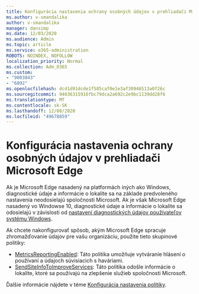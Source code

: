 ```yaml
---
title: Konfigurácia nastavenia ochrany osobných údajov v prehliadači Microsoft Edge
ms.author: v-smandalika
author: v-smandalika
manager: dansimp
ms.date: 12/03/2020
ms.audience: Admin
ms.topic: article
ms.service: o365-administration
ROBOTS: NOINDEX, NOFOLLOW
localization_priority: Normal
ms.collection: Adm_O365
ms.custom:
- "9003843"
- "6892"
ms.openlocfilehash: dcd1d91dcde1f585caf0e1e3af30946513a0f26c
ms.sourcegitcommit: 94036315916fbc79dca2a692c2e9bc1139dd28f6
ms.translationtype: MT
ms.contentlocale: sk-SK
ms.lasthandoff: 12/08/2020
ms.locfileid: "49678859"
---
```

# <a name="microsoft-edge-configure-privacy-settings"></a>Konfigurácia nastavenia ochrany osobných údajov v prehliadači Microsoft Edge

Ak je Microsoft Edge nasadený na platformách iných ako Windows, diagnostické údaje a informácie o lokalite sa na základe predvoleného nastavenia neodosielajú spoločnosti Microsoft. Ak je však Microsoft Edge nasadený vo Windowse 10, diagnostické údaje a informácie o lokalite sa odosielajú v závislosti od [nastavení diagnostických údajov používateľov systému Windows](https://docs.microsoft.com/windows/privacy/configure-windows-diagnostic-data-in-your-organization).

Ak chcete nakonfigurovať spôsob, akým Microsoft Edge spracuje zhromažďovanie údajov pre vašu organizáciu, použite tieto skupinové politiky:
- [MetricsReportingEnabled](https://docs.microsoft.com/DeployEdge/microsoft-edge-policies#metricsreportingenabled): Táto politika umožňuje vytváranie hlásení o používaní a údajoch súvisiacich s haváriami.
- [SendSiteInfoToImproveServices](https://docs.microsoft.com/DeployEdge/microsoft-edge-policies#sendsiteinfotoimproveservices): Táto politika odošle informácie o lokalite, ktoré sa používajú na zlepšenie služieb spoločnosti Microsoft.

Ďalšie informácie nájdete v téme [Konfigurácia nastavenia politiky](https://docs.microsoft.com/deployedge/microsoft-edge-enterprise-privacy-settings#configure-policy-settings).